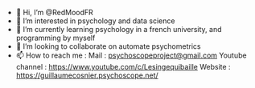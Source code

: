 - 👋 Hi, I’m @RedMoodFR
- 👀 I’m interested in psychology and data science
- 🌱 I’m currently learning psychology in a french university, and programming by myself
- 💞️ I’m looking to collaborate on automate psychometrics
- 📫 How to reach me :
 Mail : psychoscopeproject@gmail.com
 Youtube channel : https://www.youtube.com/c/Lesingequibaille
 Website : https://guillaumecosnier.psychoscope.net/
